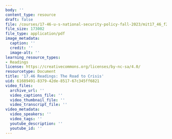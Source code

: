 ```yaml
---
body: ''
content_type: resource
draft: false
file: /courses/17-46-u-s-national-security-policy-fall-2023/mit17_46_f23_crisis.pdf
file_size: 173002
file_type: application/pdf
image_metadata:
  caption: ''
  credit: ''
  image-alt: ''
learning_resource_types:
- Readings
license: https://creativecommons.org/licenses/by-nc-sa/4.0/
resourcetype: Document
title: '17.46 Readings: The Road to Crisis'
uid: 61689491-8379-42de-8517-67c345ff6821
video_files:
  archive_url: ''
  video_captions_file: ''
  video_thumbnail_file: ''
  video_transcript_file: ''
video_metadata:
  video_speakers: ''
  video_tags: ''
  youtube_description: ''
  youtube_id: ''
---
```


